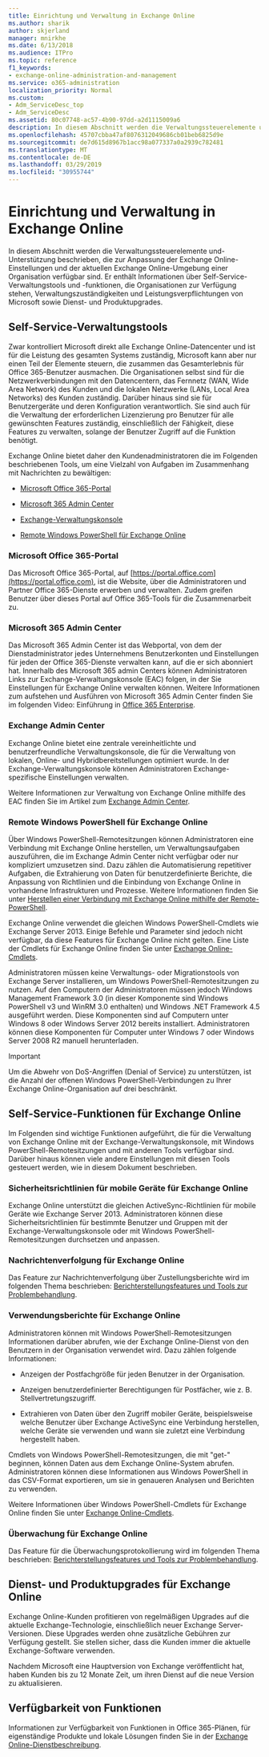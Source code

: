 ```yaml
---
title: Einrichtung und Verwaltung in Exchange Online
ms.author: sharik
author: skjerland
manager: mnirkhe
ms.date: 6/13/2018
ms.audience: ITPro
ms.topic: reference
f1_keywords:
- exchange-online-administration-and-management
ms.service: o365-administration
localization_priority: Normal
ms.custom:
- Adm_ServiceDesc_top
- Adm_ServiceDesc
ms.assetid: 80c07748-ac57-4b90-97dd-a2d1115009a6
description: In diesem Abschnitt werden die Verwaltungssteuerelemente und-Unterstützung beschrieben, die zur Anpassung der Exchange Online-Einstellungen und der aktuellen Exchange Online-Umgebung einer Organisation verfügbar sind. Er enthält Informationen über Self-Service-Verwaltungstools und -funktionen, die Organisationen zur Verfügung stehen, Verwaltungszuständigkeiten und Leistungsverpflichtungen von Microsoft sowie Dienst- und Produktupgrades.
ms.openlocfilehash: 45707cbba47af8076312049686cb01beb6825d9e
ms.sourcegitcommit: de7d615d8967b1acc98a077337a0a2939c782481
ms.translationtype: MT
ms.contentlocale: de-DE
ms.lasthandoff: 03/29/2019
ms.locfileid: "30955744"
---
```

# <a name="exchange-online-setup-and-administration"></a>Einrichtung und Verwaltung in Exchange Online

In diesem Abschnitt werden die Verwaltungssteuerelemente und-Unterstützung beschrieben, die zur Anpassung der Exchange Online-Einstellungen und der aktuellen Exchange Online-Umgebung einer Organisation verfügbar sind. Er enthält Informationen über Self-Service-Verwaltungstools und -funktionen, die Organisationen zur Verfügung stehen, Verwaltungszuständigkeiten und Leistungsverpflichtungen von Microsoft sowie Dienst- und Produktupgrades.
  
## <a name="self-service-administration-tools"></a>Self-Service-Verwaltungstools

Zwar kontrolliert Microsoft direkt alle Exchange Online-Datencenter und ist für die Leistung des gesamten Systems zuständig, Microsoft kann aber nur einen Teil der Elemente steuern, die zusammen das Gesamterlebnis für Office 365-Benutzer ausmachen. Die Organisationen selbst sind für die Netzwerkverbindungen mit den Datencentern, das Fernnetz (WAN, Wide Area Network) des Kunden und die lokalen Netzwerke (LANs, Local Area Networks) des Kunden zuständig. Darüber hinaus sind sie für Benutzergeräte und deren Konfiguration verantwortlich. Sie sind auch für die Verwaltung der erforderlichen Lizenzierung pro Benutzer für alle gewünschten Features zuständig, einschließlich der Fähigkeit, diese Features zu verwalten, solange der Benutzer Zugriff auf die Funktion benötigt.
  
Exchange Online bietet daher den Kundenadministratoren die im Folgenden beschriebenen Tools, um eine Vielzahl von Aufgaben im Zusammenhang mit Nachrichten zu bewältigen:
  
- [Microsoft Office 365-Portal](exchange-online-setup-and-administration.md#microsoft-office-365-portal)
    
- [Microsoft 365 Admin Center](#microsoft-365-admin-center)
    
- [Exchange-Verwaltungskonsole](exchange-online-setup-and-administration.md#exchange-admin-center)
    
- [Remote Windows PowerShell für Exchange Online](exchange-online-setup-and-administration.md#remote-windows-powershell-for-exchange-online)
    
### <a name="microsoft-office-365-portal"></a>Microsoft Office 365-Portal
<a name="BKMK_MicrosoftOnlineServicesPortal"> </a>

Das Microsoft Office 365-Portal, auf [https://portal.office.com](https://portal.office.com), ist die Website, über die Administratoren und Partner Office 365-Dienste erwerben und verwalten. Zudem greifen Benutzer über dieses Portal auf Office 365-Tools für die Zusammenarbeit zu.
  
### <a name="microsoft-365-admin-center"></a>Microsoft 365 Admin Center
<a name="BKMK_Office365admincenterl"> </a>

Das Microsoft 365 Admin Center ist das Webportal, von dem der Dienstadministrator jedes Unternehmens Benutzerkonten und Einstellungen für jeden der Office 365-Dienste verwalten kann, auf die er sich abonniert hat. Innerhalb des Microsoft 365 admin Centers können Administratoren Links zur Exchange-Verwaltungskonsole (EAC) folgen, in der Sie Einstellungen für Exchange Online verwalten können. Weitere Informationen zum aufstehen und Ausführen von Microsoft 365 Admin Center finden Sie im folgenden Video: Einführung in [Office 365 Enterprise](https://go.microsoft.com/fwlink/p/?LinkId=271806).
  
### <a name="exchange-admin-center"></a>Exchange Admin Center
<a name="BKMK_ExchangeAdministrationCenter"> </a>

Exchange Online bietet eine zentrale vereinheitlichte und benutzerfreundliche Verwaltungskonsole, die für die Verwaltung von lokalen, Online- und Hybridbereitstellungen optimiert wurde. In der Exchange-Verwaltungskonsole können Administratoren Exchange-spezifische Einstellungen verwalten.
  
Weitere Informationen zur Verwaltung von Exchange Online mithilfe des EAC finden Sie im Artikel zum [Exchange Admin Center](https://go.microsoft.com/fwlink/p/?LinkId=271807).
  
### <a name="remote-windows-powershell-for-exchange-online"></a>Remote Windows PowerShell für Exchange Online
<a name="BKMK_RemoteWindowsPowerShell"> </a>

Über Windows PowerShell-Remotesitzungen können Administratoren eine Verbindung mit Exchange Online herstellen, um Verwaltungsaufgaben auszuführen, die im Exchange Admin Center nicht verfügbar oder nur kompliziert umzusetzen sind. Dazu zählen die Automatisierung repetitiver Aufgaben, die Extrahierung von Daten für benutzerdefinierte Berichte, die Anpassung von Richtlinien und die Einbindung von Exchange Online in vorhandene Infrastrukturen und Prozesse. Weitere Informationen finden Sie unter [Herstellen einer Verbindung mit Exchange Online mithilfe der Remote-PowerShell](https://go.microsoft.com/fwlink/p/?LinkId=308994).
  
Exchange Online verwendet die gleichen Windows PowerShell-Cmdlets wie Exchange Server 2013. Einige Befehle und Parameter sind jedoch nicht verfügbar, da diese Features für Exchange Online nicht gelten. Eine Liste der Cmdlets für Exchange Online finden Sie unter [Exchange Online-Cmdlets](https://go.microsoft.com/fwlink/p/?LinkId=271808).
  
Administratoren müssen keine Verwaltungs- oder Migrationstools von Exchange Server installieren, um Windows PowerShell-Remotesitzungen zu nutzen. Auf den Computern der Administratoren müssen jedoch Windows Management Framework 3.0 (in dieser Komponente sind Windows PowerShell v3 und WinRM 3.0 enthalten) und Windows .NET Framework 4.5 ausgeführt werden. Diese Komponenten sind auf Computern unter Windows 8 oder Windows Server 2012 bereits installiert. Administratoren können diese Komponenten für Computer unter Windows 7 oder Windows Server 2008 R2 manuell herunterladen.
  
> [!IMPORTANT]
> Um die Abwehr von DoS-Angriffen (Denial of Service) zu unterstützen, ist die Anzahl der offenen Windows PowerShell-Verbindungen zu Ihrer Exchange Online-Organisation auf drei beschränkt. 
  
## <a name="self-service-capabilities-for-exchange-online"></a>Self-Service-Funktionen für Exchange Online

Im Folgenden sind wichtige Funktionen aufgeführt, die für die Verwaltung von Exchange Online mit der Exchange-Verwaltungskonsole, mit Windows PowerShell-Remotesitzungen und mit anderen Tools verfügbar sind. Darüber hinaus können viele andere Einstellungen mit diesen Tools gesteuert werden, wie in diesem Dokument beschrieben.
  
### <a name="mobile-device-security-policies-for-exchange-online"></a>Sicherheitsrichtlinien für mobile Geräte für Exchange Online

Exchange Online unterstützt die gleichen ActiveSync-Richtlinien für mobile Geräte wie Exchange Server 2013. Administratoren können diese Sicherheitsrichtlinien für bestimmte Benutzer und Gruppen mit der Exchange-Verwaltungskonsole oder mit Windows PowerShell-Remotesitzungen durchsetzen und anpassen.
  
### <a name="message-tracking-for-exchange-online"></a>Nachrichtenverfolgung für Exchange Online

Das Feature zur Nachrichtenverfolgung über Zustellungsberichte wird im folgenden Thema beschrieben: [Berichterstellungsfeatures und Tools zur Problembehandlung](reporting-features-and-troubleshooting-tools.md).
  
### <a name="usage-reporting-for-exchange-online"></a>Verwendungsberichte für Exchange Online

Administratoren können mit Windows PowerShell-Remotesitzungen Informationen darüber abrufen, wie der Exchange Online-Dienst von den Benutzern in der Organisation verwendet wird. Dazu zählen folgende Informationen:
  
- Anzeigen der Postfachgröße für jeden Benutzer in der Organisation.
    
- Anzeigen benutzerdefinierter Berechtigungen für Postfächer, wie z. B. Stellvertretungszugriff.
    
- Extrahieren von Daten über den Zugriff mobiler Geräte, beispielsweise welche Benutzer über Exchange ActiveSync eine Verbindung herstellen, welche Geräte sie verwenden und wann sie zuletzt eine Verbindung hergestellt haben.
    
Cmdlets von Windows PowerShell-Remotesitzungen, die mit "get-" beginnen, können Daten aus dem Exchange Online-System abrufen. Administratoren können diese Informationen aus Windows PowerShell in das CSV-Format exportieren, um sie in genaueren Analysen und Berichten zu verwenden.
  
Weitere Informationen über Windows PowerShell-Cmdlets für Exchange Online finden Sie unter [Exchange Online-Cmdlets](https://go.microsoft.com/fwlink/p/?LinkId=271808).
  
### <a name="auditing-for-exchange-online"></a>Überwachung für Exchange Online

Das Feature für die Überwachungsprotokollierung wird im folgenden Thema beschrieben: [Berichterstellungsfeatures und Tools zur Problembehandlung](reporting-features-and-troubleshooting-tools.md).
  
## <a name="service-and-product-upgrades-for-exchange-online"></a>Dienst- und Produktupgrades für Exchange Online

Exchange Online-Kunden profitieren von regelmäßigen Upgrades auf die aktuelle Exchange-Technologie, einschließlich neuer Exchange Server-Versionen. Diese Upgrades werden ohne zusätzliche Gebühren zur Verfügung gestellt. Sie stellen sicher, dass die Kunden immer die aktuelle Exchange-Software verwenden.
  
Nachdem Microsoft eine Hauptversion von Exchange veröffentlicht hat, haben Kunden bis zu 12 Monate Zeit, um ihren Dienst auf die neue Version zu aktualisieren.
  
## <a name="feature-availability"></a>Verfügbarkeit von Funktionen

Informationen zur Verfügbarkeit von Funktionen in Office 365-Plänen, für eigenständige Produkte und lokale Lösungen finden Sie in der [Exchange Online-Dienstbeschreibung](exchange-online-service-description.md).
  

